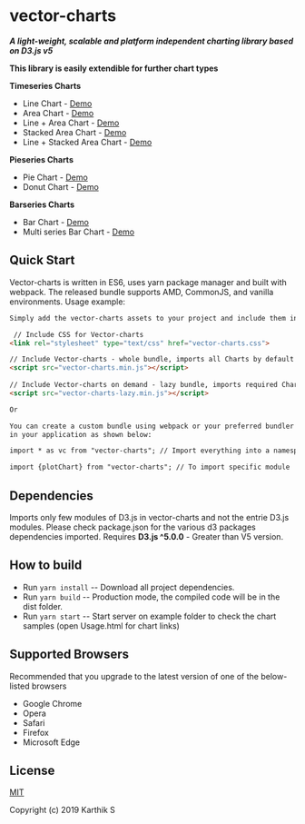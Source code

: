 # vector-charts
***A light-weight, scalable and platform independent charting library based on D3.js v5***

**This library is easily extendible for further chart types**

**Timeseries Charts**
* Line Chart - [Demo](./examples/line.html)
* Area Chart - [Demo](./examples/area.html)
* Line + Area Chart - [Demo](./examples/line-area.html)
* Stacked Area Chart - [Demo](./examples/stacked-area.html)
* Line + Stacked Area Chart - [Demo](./examples/line-stacked-area.html)

**Pieseries Charts**
* Pie Chart - [Demo](./examples/pie.html)
* Donut Chart - [Demo](./examples/donut.html)

**Barseries Charts**
* Bar Chart - [Demo](./examples/bar.html)
* Multi series Bar Chart - [Demo](./examples/series-bar.html)



## Quick Start
Vector-charts is written in ES6, uses yarn package manager and built with webpack.
The released bundle supports AMD, CommonJS, and vanilla environments.
Usage example:
```html
Simply add the vector-charts assets to your project and include them in your HTML.

 // Include CSS for Vector-charts
<link rel="stylesheet" type="text/css" href="vector-charts.css">

// Include Vector-charts - whole bundle, imports all Charts by default
<script src="vector-charts.min.js"></script>  
          
// Include Vector-charts on demand - lazy bundle, imports required Charts based on demand and usage         
<script src="vector-charts-lazy.min.js"></script>

Or

You can create a custom bundle using webpack or your preferred bundler and import the vector-charts
in your application as shown below:

import * as vc from "vector-charts"; // Import everything into a namespace (here, vc):

import {plotChart} from "vector-charts"; // To import specific module


```

## Dependencies
Imports only few modules of D3.js in vector-charts and not the entrie D3.js modules.
Please check package.json for the various d3 packages dependencies imported.
Requires **D3.js ^5.0.0** - Greater than V5 version.


## How to build
* Run ```yarn install``` -- Download all project dependencies.
* Run ```yarn build``` -- Production mode, the compiled code will be in the dist folder.
* Run ```yarn start``` -- Start server on example folder to check the chart samples (open Usage.html for chart links)


## Supported Browsers
Recommended that you upgrade to the latest version of one of the below-listed browsers
- Google Chrome
- Opera
- Safari
- Firefox
- Microsoft Edge


## License
[MIT](LICENSE)

Copyright (c) 2019 Karthik S

